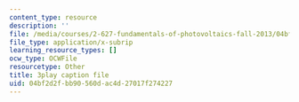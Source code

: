 ```yaml
---
content_type: resource
description: ''
file: /media/courses/2-627-fundamentals-of-photovoltaics-fall-2013/04bf2d2fbb90560dac4d27017f274227_BcVzc6IGwS0.vtt
file_type: application/x-subrip
learning_resource_types: []
ocw_type: OCWFile
resourcetype: Other
title: 3play caption file
uid: 04bf2d2f-bb90-560d-ac4d-27017f274227
---
```

